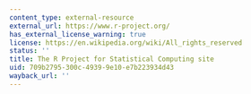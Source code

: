 ```yaml
---
content_type: external-resource
external_url: https://www.r-project.org/
has_external_license_warning: true
license: https://en.wikipedia.org/wiki/All_rights_reserved
status: ''
title: The R Project for Statistical Computing site
uid: 709b2795-300c-4939-9e10-e7b223934d43
wayback_url: ''
---
```

